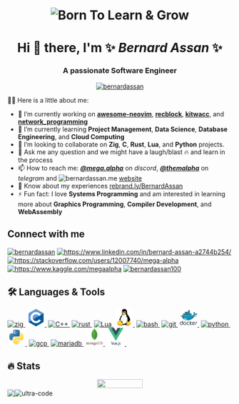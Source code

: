 <h1 align="center">
<picture >
 <source srcset="born-to-learn.avif">
 <source srcset="born-to-learn.webp">
  <!--original image src="https://github-production-user-asset-6210df.s3.amazonaws.com/22438427/259785274-8ff0705a-65dd-4197-81b5-b8ffd2befe0c.png"-->
 <img src="https://github-production-user-asset-6210df.s3.amazonaws.com/22438427/285618866-f2764aeb-797a-488d-bc9d-13c8b9357650.png"
 alt="Born To Learn & Grow" height="350" width="80%">
</picture>
</h1>

<h1 align="center"> Hi 👋 there, I'm ✨ <i>Bernard Assan</i> ✨</h1>
<h3 align="center">A passionate Software Engineer</h3>

<p align="center"> <a href="https://twitter.com/bernardassan" target="blank"><img src="https://img.shields.io/twitter/follow/bernardassan?logo=twitter&style=for-the-badge" alt="bernardassan" /></a> </p>

👨‍💻 Here is a little about me:

- 🔭 I’m currently working on [**awesome-neovim**](https://github.com/Ultra-Code/awesome-neovim), [**recblock**](https://github.com/Ultra-Code/recblock), [**kitwacc**](https://github.com/Ultra-Code/kitwacc), and [**network_programming**](https://github.com/Ultra-Code/network_programming)
- 🌱 I’m currently learning **Project Management**, **Data Science**, **Database Engineering**, and **Cloud Computing**
- 👯 I’m looking to collaborate on **Zig**, **C**, **Rust**, **Lua**, and **Python** projects. 
- 💬 Ask me any question and we might have a laugh/blast 🔥 and learn in the process
- 📫 How to reach me: [**_@mega.alpha_**](https://discord.com/users/760132467931217921) on _discord_, [**_@themalpha_**](https://t.me/themalpha) on _telegram_ and <img src="web icon.avif" alt="bernardassan.me" height="35"/> [website](https://rebrand.ly/BernardAssan)
- 📄 Know about my experiences [rebrand.ly/BernardAssan](https://rebrand.ly/BernardAssan)
- ⚡ Fun fact: I love **Systems Programming** and am interested in learning more about **Graphics Programming**, **Compiler Development**, and **WebAssembly**
<!--- 🤔 I’m looking for help with learning and getting my hands dirty with some interesting **Rust** projects-->
<!-- original web icon image https://github-production-user-asset-6210df.s3.amazonaws.com/22438427/259840447-83e40bf1-07f0-4d59-b60e-ba0d085be735.png-->
## Connect with me

<p align="left">
<a href="https://twitter.com/bernardassan" target="blank"><img align="center" src="https://raw.githubusercontent.com/rahuldkjain/github-profile-readme-generator/master/src/images/icons/Social/twitter.svg" alt="bernardassan" height="30" width="40" /></a>
<a href="https://linkedin.com/in/bernard-assan-a2744b254/" target="blank"><img align="center" src="https://raw.githubusercontent.com/rahuldkjain/github-profile-readme-generator/master/src/images/icons/Social/linked-in-alt.svg" alt="https://www.linkedin.com/in/bernard-assan-a2744b254/" height="30" width="40" /></a>
<a href="https://stackoverflow.com/users/12007740/mega-alpha" target="blank"><img align="center" src="https://raw.githubusercontent.com/rahuldkjain/github-profile-readme-generator/master/src/images/icons/Social/stack-overflow.svg" alt="https://stackoverflow.com/users/12007740/mega-alpha" height="30" width="40" /></a>
<a href="https://kaggle.com/megaalpha" target="blank"><img align="center" src="https://raw.githubusercontent.com/rahuldkjain/github-profile-readme-generator/master/src/images/icons/Social/kaggle.svg" alt="https://www.kaggle.com/megaalpha" height="30" width="40" /></a>
<a href="https://www.hackerrank.com/bernardassan100" target="blank"><img align="center" src="https://raw.githubusercontent.com/rahuldkjain/github-profile-readme-generator/master/src/images/icons/Social/hackerrank.svg" alt="bernardassan100" height="30" width="40" /></a>
</p>

## 🛠️ Languages & Tools

<p align="left">
<a href="https://ziglang.com/" target="_blank" rel="noreferrer"><img src="https://github-production-user-asset-6210df.s3.amazonaws.com/22438427/259833635-2b7a3b75-32aa-4da4-a317-7c526c53a830.jpg" alt="zig" width="40" height="40"/>&nbsp;</a>
<a href="https://www.cprogramming.com/" target="_blank" rel="noreferrer"> <img src="https://raw.githubusercontent.com/devicons/devicon/master/icons/c/c-original.svg" alt="C" width="40" height="40"/>&nbsp</a>
<a href="https://isocpp.org/" target="_blank" rel="noreferrer"> <img src="https://user-images.githubusercontent.com/22438427/260244837-7d7b321f-7e90-4882-81f8-32f27a7d15b3.png" alt="C++" width="40" height="40"/>&nbsp</a>
<a href="https://www.rust-lang.org" target="_blank" rel="noreferrer"> <img src="https://cdn.jsdelivr.net/gh/devicons/devicon@latest/icons/rust/rust-original.svg" alt="rust" width="40" height="40"/>&nbsp;</a>
<a href="https://www.lua.org/" target="_blank"><img src="https://github-production-user-asset-6210df.s3.amazonaws.com/22438427/259832738-634c9d8b-3d2f-4451-b1d0-ac3baf3570f0.png" alt="Lua" width="40" height="40"/>&nbsp;</a>
<a href="https://www.linux.org/" target="_blank" rel="noreferrer"> <img src="https://raw.githubusercontent.com/devicons/devicon/master/icons/linux/linux-original.svg" alt="linux" width="40" height="40"/>&nbsp;</a>
<a href="https://www.gnu.org/software/bash/" target="_blank" rel="noreferrer"> <img src="https://www.vectorlogo.zone/logos/gnu_bash/gnu_bash-icon.svg" alt="bash" width="40" height="40"/>&nbsp;</a>
<a href="https://git-scm.com/" target="_blank" rel="noreferrer"> <img src="https://www.vectorlogo.zone/logos/git-scm/git-scm-icon.svg" alt="git" width="40" height="40"/>&nbsp;</a>
<a href="https://www.docker.com/" target="_blank" rel="noreferrer"> <img src="https://raw.githubusercontent.com/devicons/devicon/master/icons/docker/docker-original-wordmark.svg" alt="docker" width="40" height="40"/>&nbsp;</a>
<a href="https://developer.mozilla.org/en-US/docs/Web/javascript" target="_blank" rel="noreferrer"> <img src="https://cdn.jsdelivr.net/gh/devicons/devicon@latest/icons/javascript/javascript-original.svg" alt="python" width="40" height="40"/>&nbsp</a>
<a href="https://www.python.org" target="_blank" rel="noreferrer"> <img src="https://raw.githubusercontent.com/devicons/devicon/master/icons/python/python-original.svg" alt="python" width="40" height="40"/>&nbsp</a>
<a href="https://cloud.google.com" target="_blank" rel="noreferrer"> <img src="https://www.vectorlogo.zone/logos/google_cloud/google_cloud-icon.svg" alt="gcp" width="40" height="40"/>&nbsp;</a>
<a href="https://mariadb.org/" target="_blank" rel="noreferrer"> <img src="https://www.vectorlogo.zone/logos/mariadb/mariadb-icon.svg" alt="mariadb" width="40" height="40"/>&nbsp;</a>
<a href="https://www.mongodb.com/" target="_blank" rel="noreferrer"> <img src="https://raw.githubusercontent.com/devicons/devicon/master/icons/mongodb/mongodb-original-wordmark.svg" alt="mongodb" width="40" height="40"/>&nbsp;</a>
<a href="https://vuejs.org/" target="_blank" rel="noreferrer"> <img src="https://raw.githubusercontent.com/devicons/devicon/master/icons/vuejs/vuejs-original-wordmark.svg" alt="vuejs" width="40" height="40"/>&nbsp;</a>
 
<!--
<a href="https://golang.org" target="_blank" rel="noreferrer"> <img src="https://raw.githubusercontent.com/devicons/devicon/master/icons/go/go-original.svg" alt="go" width="40" height="40"/>&nbsp;</a> 
<a href="https://azure.microsoft.com/en-in/" target="_blank" rel="noreferrer"> <img src="https://www.vectorlogo.zone/logos/microsoft_azure/microsoft_azure-icon.svg" alt="azure" width="40" height="40"/>&nbsp;</a>
<a href="https://www.gtk.org/" target="_blank" rel="noreferrer"> <img src="https://upload.wikimedia.org/wikipedia/commons/7/71/GTK_logo.svg" alt="gtk" width="40" height="40"/>&nbsp;</a>
<a href="https://www.sqlite.org/" target="_blank" rel="noreferrer"> <img src="https://www.vectorlogo.zone/logos/sqlite/sqlite-icon.svg" alt="sqlite" width="40" height="40"/>&nbsp;</a>
<a href="https://www.wxwidgets.org/" target="_blank" rel="noreferrer"> <img src="https://upload.wikimedia.org/wikipedia/commons/b/bb/WxWidgets.svg" alt="wx_widgets" width="40" height="40"/>&nbsp;</a>
<a href="https://www.mysql.com/" target="_blank" rel="noreferrer"> <img src="https://raw.githubusercontent.com/devicons/devicon/master/icons/mysql/mysql-original-wordmark.svg" alt="mysql" width="40" height="40"/>&nbsp</a> 
 <a href="https://nuxt.com/" target="_blank" rel="noreferrer"> <img src="https://www.vectorlogo.zone/logos/nuxtjs/nuxtjs-icon.svg" alt="nuxtjs" width="40" height="40"/>&nbsp;</a>
-->
</p>

## 🔥 Stats
<div align="center">
 
<picture>
  <source
   media="(prefers-color-scheme: dark)"
   srcset="https://github-readme-stats.vercel.app/api/top-langs?username=Ultra-Code&size_weight=0.5&count_weight=0.5&exclude_repo=datascience_exploration&hide=vue&layout=compact&langs_count=10&theme=dark"
  />
  <source
    media="(prefers-color-scheme: light), (prefers-color-scheme: no-preference)"
    srcset="https://github-readme-stats.vercel.app/api/top-langs?username=Ultra-Code&size_weight=0.5&count_weight=0.5&exclude_repo=datascience_exploration&hide=vue&layout=compact&langs_count=10"
  />
  <img src="https://github-readme-stats.vercel.app/api/top-langs?username=Ultra-Code&size_weight=0.5&count_weight=0.5&exclude_repo=datascience_exploration&hide=vue&layout=compact&langs_count=10" width="45%" height="50%"/>
</picture>
</div>
<!--
     
## 🚀 Languages and Tools:
[![My Skills](https://skillicons.dev/icons?i=js,html,css,wasm,go,zig,typescript,react,python,docker,linux,blender,unity,gitlab,postgres)](https://skillicons.dev)
<p align="left">
        

## 📊 My Github Stats 🏆


<p align="center">
    <a href="https://github.com/Diogenesoftoronto/github-readme-streak-stats">
        <img title="🔥 Get streak stats for your profile at git.io/streak-stats" alt="Dio's streak" src="https://github-readme-streak-stats.herokuapp.com/?user=Diogenesoftoronto&theme=black-ice&hide_border=true&stroke=0000&background=060A0CD0" width = "90%" />
    </a>
</p>



<div style="display: flex; justify-content: center;" align="center"> 

  [![GitHub Trends SVG](https://api.githubtrends.io/user/svg/Diogenesoftoronto/langs?time_range=one_year&include_private=True&loc_metric=changed&theme=dark)](https://githubtrends.io)

  <p>
  Keep in mind these are public statistics and do not demonstrate my full capabilities.
  </p>
</div>
 -->
 
<div style="display: flex;">  
<picture>
  <source
    media="(prefers-color-scheme: dark)"
    srcset="https://github-readme-stats.vercel.app/api?username=Ultra-Code&show_icons=true&theme=dark"
  />
  <source
    media="(prefers-color-scheme: light), (prefers-color-scheme: no-preference)"
    srcset="https://github-readme-stats.vercel.app/api?username=Ultra-Code&show_icons=true"
  />
  <img src="https://github-readme-stats.vercel.app/api?username=Ultra-Code&show_icons=true" width="45%"/>
</picture>


<picture>
  <source
    media="(prefers-color-scheme: dark)"
    srcset="https://github-readme-streak-stats.herokuapp.com/?user=ultra-code&theme=dark"
  />
  <source
    media="(prefers-color-scheme: light), (prefers-color-scheme: no-preference)"
    srcset="https://github-readme-streak-stats.herokuapp.com/?user=ultra-code"
  />
 <img src="https://github-readme-streak-stats.herokuapp.com/?user=ultra-code" alt="ultra-code" width="45%"//>
</picture>
</div>
